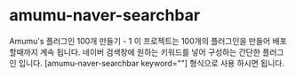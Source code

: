 # amumu-naver-searchbar
Amumu\'s 플러그인 100개 만들기 - 1  이 프로젝트는 100개의 플러그인을 만들어 배포할때까지 계속 됩니다.  네이버 검색창에 원하는 키워드를 넣어 구성하는 간단한 플러그인 입니다.  [amumu-naver-searchbar keyword=""] 형식으로 사용 하시면 됩니다.
